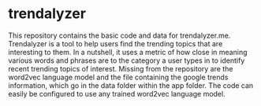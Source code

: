 # trendalyzer
This repository contains the basic code and data for trendalyzer.me. Trendalyzer is a tool to help users find the trending topics that are interesting to them. In a nutshell, it uses a metric of how close in meaning various words and phrases are to the category a user types in to identify recent trending topics of interest.
Missing from the repository are the word2vec language model and the file containing the google trends information, which go in the data folder within the app folder. The code can easily be configured to use any trained word2vec language model.